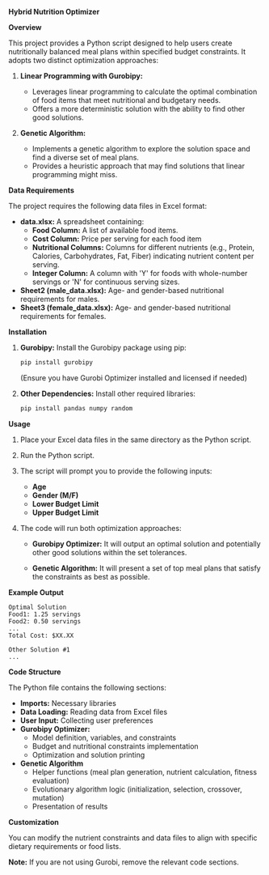 **Hybrid Nutrition Optimizer**

**Overview**

This project provides a Python script designed to help users create nutritionally balanced meal plans within specified budget constraints. It adopts two distinct optimization approaches:

1. **Linear Programming with Gurobipy:**  
   - Leverages linear programming to calculate the optimal combination of food items that meet nutritional and budgetary needs. 
   - Offers a more deterministic solution with the ability to find other good solutions.

2. **Genetic Algorithm:**  
   - Implements a genetic algorithm to explore the solution space and find a diverse set of meal plans.
   - Provides a heuristic approach that may find solutions that linear programming might miss.

**Data Requirements**

The project requires the following data files in Excel format:

* **data.xlsx:** A spreadsheet containing:
    * **Food Column:** A list of available food items.
    * **Cost Column:** Price per serving for each food item
    * **Nutritional Columns:** Columns for different nutrients (e.g., Protein, Calories, Carbohydrates, Fat, Fiber) indicating nutrient content per serving.
    * **Integer Column:** A column with 'Y' for foods with whole-number servings  or 'N' for continuous serving sizes.
* **Sheet2 (male_data.xlsx):** Age- and gender-based nutritional requirements for males.
* **Sheet3 (female_data.xlsx):** Age- and gender-based nutritional requirements for females.

**Installation**

1. **Gurobipy:** Install the Gurobipy package using pip:
   ```bash
   pip install gurobipy
   ```
   (Ensure you have Gurobi Optimizer installed and licensed if needed)

2. **Other Dependencies:** Install other required libraries:
   ```bash
   pip install pandas numpy random
   ```

**Usage**

1. Place your Excel data files in the same directory as the Python script.

2. Run the Python script. 

3. The script will prompt you to provide the following inputs:
    * **Age**
    * **Gender (M/F)**
    * **Lower Budget Limit**
    * **Upper Budget Limit**

4. The code will run both optimization approaches:

    * **Gurobipy Optimizer:** It will output an optimal solution and potentially other good solutions within the set tolerances.

    * **Genetic Algorithm:** It will present a set of top meal plans that satisfy the constraints as best as possible.

**Example Output**

```
Optimal Solution
Food1: 1.25 servings 
Food2: 0.50 servings
...
Total Cost: $XX.XX

Other Solution #1
...
```

**Code Structure**

The Python file contains the following sections:

* **Imports:** Necessary libraries
* **Data Loading:** Reading data from Excel files
* **User Input:** Collecting user preferences
* **Gurobipy Optimizer:**
    * Model definition, variables, and constraints
    * Budget and nutritional constraints implementation
    * Optimization and solution printing
* **Genetic Algorithm**
    * Helper functions (meal plan generation, nutrient calculation, fitness evaluation)
    * Evolutionary algorithm logic (initialization, selection, crossover, mutation)
    * Presentation of results

**Customization**

You can modify the nutrient constraints and data files to align with specific dietary requirements or food lists.

**Note:**  If you are not using Gurobi, remove the relevant code sections.
